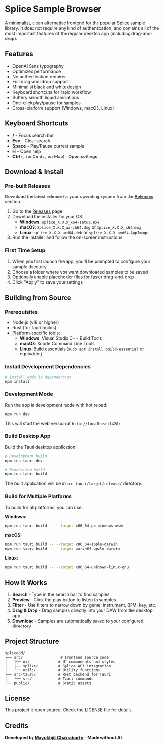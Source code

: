 # Splice Sample Browser

A minimalist, clean alternative frontend for the popular [Splice](https://splice.com/features/sounds) sample library. It does not require any kind of authentication, and contains all of the most important features of the regular desktop app (including drag-and-drop).

## Features

- OpenAI Sans typography
- Optimized performance  
- No authentication required
- Full drag-and-drop support
- Minimalist black and white design
- Keyboard shortcuts for rapid workflow
- Buttery smooth liquid animations
- One-click play/pause for samples
- Cross-platform support (Windows, macOS, Linux)

## Keyboard Shortcuts

- **/** - Focus search bar
- **Esc** - Clear search  
- **Space** - Play/Pause current sample
- **H** - Open help
- **Ctrl+,** (or Cmd+, on Mac) - Open settings

## Download & Install

### Pre-built Releases

Download the latest release for your operating system from the [Releases](https://github.com/mcinderelle/splice/releases) section.

1. Go to the [Releases](https://github.com/mcinderelle/splice/releases) page
2. Download the installer for your OS:
   - **Windows**: `splice_X.X.X_x64-setup.exe`
   - **macOS**: `Splice_X.X.X_aarch64.dmg` or `Splice_X.X.X_x64.dmg`
   - **Linux**: `splice_X.X.X_amd64.deb` or `splice_X.X.X_amd64.AppImage`
3. Run the installer and follow the on-screen instructions

### First Time Setup

1. When you first launch the app, you'll be prompted to configure your sample directory
2. Choose a folder where you want downloaded samples to be saved
3. Optionally enable placeholder files for faster drag-and-drop
4. Click "Apply" to save your settings

## Building from Source

### Prerequisites

- Node.js (v18 or higher)
- Rust (for Tauri builds)
- Platform-specific tools:
  - **Windows**: Visual Studio C++ Build Tools
  - **macOS**: Xcode Command Line Tools
  - **Linux**: Build essentials (`sudo apt install build-essential` or equivalent)

### Install Development Dependencies

```bash
# Install Node.js dependencies
npm install
```

### Development Mode

Run the app in development mode with hot reload:

```bash
npm run dev
```

This will start the web version at `http://localhost:1420/`

### Build Desktop App

Build the Tauri desktop application:

```bash
# Development build
npm run tauri dev

# Production build
npm run tauri build
```

The built application will be in `src-tauri/target/release/` directory.

### Build for Multiple Platforms

To build for all platforms, you can use:

**Windows:**
```bash
npm run tauri build -- --target x86_64-pc-windows-msvc
```

**macOS:**
```bash
npm run tauri build -- --target x86_64-apple-darwin
npm run tauri build -- --target aarch64-apple-darwin
```

**Linux:**
```bash
npm run tauri build -- --target x86_64-unknown-linux-gnu
```

## How It Works

1. **Search** - Type in the search bar to find samples
2. **Preview** - Click the play button to listen to samples
3. **Filter** - Use filters to narrow down by genre, instrument, BPM, key, etc.
4. **Drag & Drop** - Drag samples directly into your DAW from the desktop app
5. **Download** - Samples are automatically saved to your configured directory

## Project Structure

```
splicedd/
├── src/                 # Frontend source code
│   ├── ui/             # UI components and styles
│   ├── splice/         # Splice API integration
│   └── utils/          # Utility functions
├── src-tauri/          # Rust backend for Tauri
│   └── src/            # Tauri commands
└── public/             # Static assets
```

## License

This project is open source. Check the LICENSE file for details.

## Credits

**Developed by [Mayukhjit Chakraborty](https://github.com/mcinderelle) - Made without AI**
